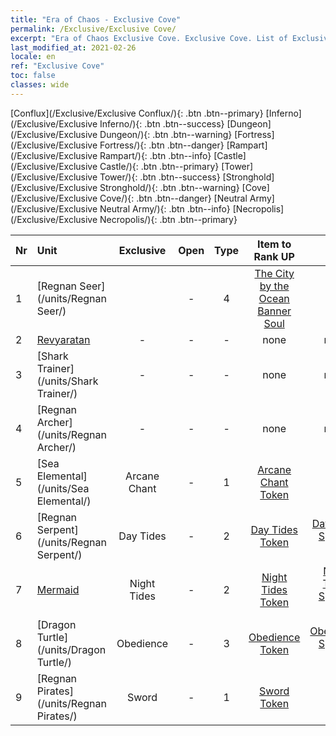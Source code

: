 ```yaml
---
title: "Era of Chaos - Exclusive Cove"
permalink: /Exclusive/Exclusive Cove/
excerpt: "Era of Chaos Exclusive Cove. Exclusive Cove. List of Exclusive Covein Era of Chaos"
last_modified_at: 2021-02-26
locale: en
ref: "Exclusive Cove"
toc: false
classes: wide
---
```

 [Conflux](/Exclusive/Exclusive Conflux/){: .btn .btn--primary} [Inferno](/Exclusive/Exclusive Inferno/){: .btn .btn--success} [Dungeon](/Exclusive/Exclusive Dungeon/){: .btn .btn--warning} [Fortress](/Exclusive/Exclusive Fortress/){: .btn .btn--danger} [Rampart](/Exclusive/Exclusive Rampart/){: .btn .btn--info} [Castle](/Exclusive/Exclusive Castle/){: .btn .btn--primary} [Tower](/Exclusive/Exclusive Tower/){: .btn .btn--success} [Stronghold](/Exclusive/Exclusive Stronghold/){: .btn .btn--warning} [Cove](/Exclusive/Exclusive Cove/){: .btn .btn--danger} [Neutral Army](/Exclusive/Exclusive Neutral Army/){: .btn .btn--info} [Necropolis](/Exclusive/Exclusive Necropolis/){: .btn .btn--primary} 

  | Nr |         Unit        |   Exclusive   | Open  |    Type   |  Item to Rank UP      |  Skin   |
  |:---|:--------------------|:-------------:|:-----:|:---------:|:---------------------:|:-------:|
  | 1 | [Regnan Seer](/units/Regnan Seer/) |  | - | 4 | [The City by the Ocean Banner Soul](/Items/con_972/) | - |
  | 2 | [Revyaratan](/units/Revyaratan/) | - | - | - | none | none |
  | 3 | [Shark Trainer](/units/Shark Trainer/) | - | - | - | none | none |
  | 4 | [Regnan Archer](/units/Regnan Archer/) | - | - | - | none | none |
  | 5 | [Sea Elemental](/units/Sea Elemental/) | Arcane Chant | - | 1 | [Arcane Chant Token](/Items/con_122/) | - |
  | 6 | [Regnan Serpent](/units/Regnan Serpent/) | Day Tides | - | 2 | [Day Tides Token](/Items/con_1387/) | [Day Tides Special Skin](/Items/con_460/) |
  | 7 | [Mermaid](/units/Mermaid/) | Night Tides | - | 2 | [Night Tides Token](/Items/con_315/) | [Night Tides Special Skin](/Items/con_766/) |
  | 8 | [Dragon Turtle](/units/Dragon Turtle/) | Obedience | - | 3 | [Obedience Token](/Items/con_602/) | [Obedience Special Skin](/Items/con_1133/) |
  | 9 | [Regnan Pirates](/units/Regnan Pirates/) | Sword | - | 1 | [Sword Token](/Items/con_163/) | - |
